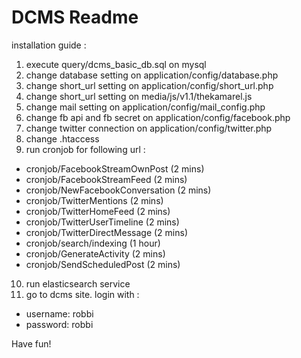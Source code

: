 # DCMS Readme

installation guide :

1. execute query/dcms_basic_db.sql on mysql
2. change database setting on application/config/database.php
3. change short_url setting on application/config/short_url.php
4. change short_url setting on media/js/v1.1/thekamarel.js
5. change mail setting on application/config/mail_config.php
6. change fb api and fb secret on application/config/facebook.php
7. change twitter connection on application/config/twitter.php
8. change .htaccess
9. run cronjob for following url :
  * cronjob/FacebookStreamOwnPost      (2 mins)
  * cronjob/FacebookStreamFeed         (2 mins)
  * cronjob/NewFacebookConversation    (2 mins)
  * cronjob/TwitterMentions            (2 mins)
  * cronjob/TwitterHomeFeed            (2 mins)
  * cronjob/TwitterUserTimeline        (2 mins)
  * cronjob/TwitterDirectMessage       (2 mins)
  * cronjob/search/indexing            (1 hour)
  * cronjob/GenerateActivity           (2 mins)
  * cronjob/SendScheduledPost          (2 mins)
10. run elasticsearch service
11. go to dcms site. login with : 
  * username: robbi
  * password: robbi

Have fun!
